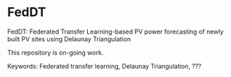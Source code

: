 # FedDT
FedDT: Federated Transfer Learning-based PV power forecasting of newly built PV sites using Delaunay Triangulation 

This repository is on-going work.

Keywords: Federated transfer learning, Delaunay Triangulation, ???
